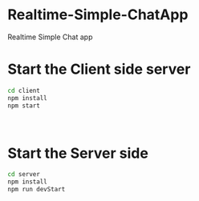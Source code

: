 # Realtime-Simple-ChatApp
Realtime Simple Chat app


# Start the Client side server

```sh
cd client
npm install 
npm start
```

<br>

# Start the Server side 

```sh
cd server
npm install 
npm run devStart
```